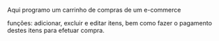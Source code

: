 Aqui programo um carrinho de compras de um e-commerce

funções: adicionar, excluir e editar itens, bem como fazer o pagamento destes itens para efetuar compra.